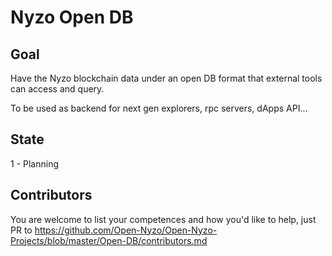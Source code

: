 # Nyzo Open DB

## Goal

Have the Nyzo blockchain data under an open DB format that external tools can access and query.

To be used as backend for next gen explorers, rpc servers, dApps API...

## State

1 - Planning

## Contributors

You are welcome to list your competences and how you'd like to help, just PR to https://github.com/Open-Nyzo/Open-Nyzo-Projects/blob/master/Open-DB/contributors.md
